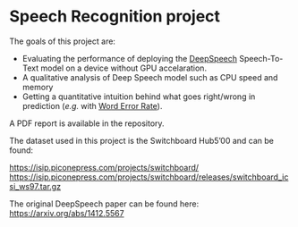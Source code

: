 # Speech Recognition project

The goals of this project are:
- Evaluating the performance of deploying the [DeepSpeech](https://github.com/mozilla/DeepSpeech) Speech-To-Text model on a device without GPU accelaration.
- A qualitative analysis of Deep Speech model such as CPU speed and memory
- Getting a quantitative intuition behind what goes right/wrong in prediction (*e.g.* with [Word Error Rate](https://en.wikipedia.org/wiki/Word_error_rate)).

A PDF report is available in the repository.

The dataset used in this project is the Switchboard Hub5’00 and can be found:

https://isip.piconepress.com/projects/switchboard/
https://isip.piconepress.com/projects/switchboard/releases/switchboard_icsi_ws97.tar.gz

The original DeepSpeech paper can be found here:
https://arxiv.org/abs/1412.5567



